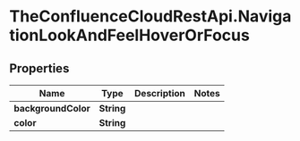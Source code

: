 # TheConfluenceCloudRestApi.NavigationLookAndFeelHoverOrFocus

## Properties
Name | Type | Description | Notes
------------ | ------------- | ------------- | -------------
**backgroundColor** | **String** |  | 
**color** | **String** |  | 
